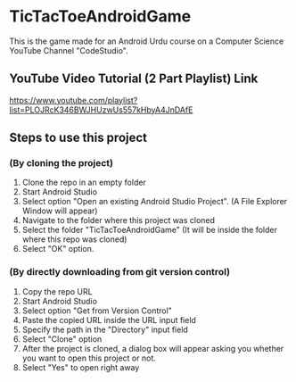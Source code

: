 # TicTacToeAndroidGame
This is the game made for an Android Urdu course on a Computer Science YouTube Channel "CodeStudio".

## YouTube Video Tutorial (2 Part Playlist) Link
https://www.youtube.com/playlist?list=PLOJRcK346BWJHUzwUs557kHbyA4JnDAfE

## Steps to use this project

### (By cloning the project)

1. Clone the repo in an empty folder
2. Start Android Studio
3. Select option "Open an existing Android Studio Project". (A File Explorer Window will appear)
4. Navigate to the folder where this project was cloned
5. Select the folder "TicTacToeAndroidGame" (It will be inside the folder where this repo was cloned)
6. Select "OK" option.

### (By directly downloading from git version control)

1. Copy the repo URL
2. Start Android Studio
3. Select option "Get from Version Control"
4. Paste the copied URL inside the URL input field
5. Specify the path in the "Directory" input field
6. Select "Clone" option
7. After the project is cloned, a dialog box will appear asking you whether you want to open this project or not.
8. Select "Yes" to open right away
